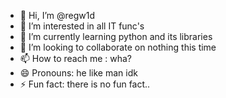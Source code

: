 - 👋 Hi, I’m @regw1d
- 👀 I’m interested in all IT func's
- 🌱 I’m currently learning python and its libraries
- 💞️ I’m looking to collaborate on nothing this time
- 📫 How to reach me : wha?
- 😄 Pronouns: he like man idk
- ⚡ Fun fact: there is no fun fact..

<!---
regw1d/regw1d is a ✨ special ✨ repository because its `README.md` (this file) appears on your GitHub profile.
You can click the Preview link to take a look at your changes.
--->
